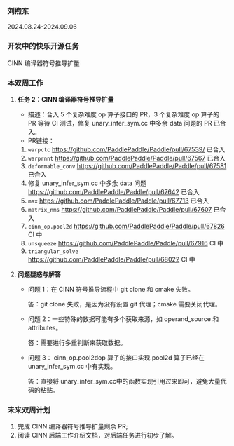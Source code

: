 ### 刘煦东

2024.08.24-2024.09.06

### 开发中的快乐开源任务

CINN 编译器符号推导扩量

### 本双周工作

1. **任务 2：CINN 编译器符号推导扩量**

   - 描述：合入 5 个复杂难度 op 算子接口的 PR，3 个复杂难度 op 算子的 PR 等待 CI 测试，修复 unary_infer_sym.cc 中多余 data 问题的 PR 已合入。
   - PR链接：
    1. `warpctc` https://github.com/PaddlePaddle/Paddle/pull/67539/ 已合入
    2. `warprnnt` https://github.com/PaddlePaddle/Paddle/pull/67567 已合入
    3. `deformable_conv` https://github.com/PaddlePaddle/Paddle/pull/67581 已合入
    4. 修复 unary_infer_sym.cc 中多余 data 问题 https://github.com/PaddlePaddle/Paddle/pull/67642 已合入
    5. `max` https://github.com/PaddlePaddle/Paddle/pull/67713 已合入
    6. `matrix_nms` https://github.com/PaddlePaddle/Paddle/pull/67607 已合入
    7. `cinn_op.pool2d` https://github.com/PaddlePaddle/Paddle/pull/67826 CI 中
    8. `unsqueeze` https://github.com/PaddlePaddle/Paddle/pull/67916 CI 中
    9. `triangular_solve` https://github.com/PaddlePaddle/Paddle/pull/68022 CI 中

2. **问题疑惑与解答**

   - 问题 1：在 CINN 符号推导流程中 git clone 和 cmake 失败。

     答：git clone 失败，是因为没有设置 git 代理；cmake 需要关闭代理。

   - 问题 2：一些特殊的数据可能有多个获取来源，如 operand_source 和 attributes。

     答：需要进行多重判断来获取数据。

   - 问题 3： cinn_op.pool2dop 算子的接口实现 pool2d 算子已经在 unary_infer_sym.cc 中有实现。

     答：直接将 unary_infer_sym.cc中的函数实现引用过来即可，避免大量代码的粘贴。


### 未来双周计划

1. 完成 CINN 编译器符号推导扩量剩余 PR;
2. 阅读 CINN 后端工作介绍文档，对后端任务进行初步了解。